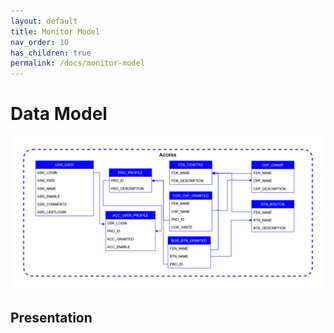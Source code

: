 ```yaml
---
layout: default
title: Monitor Model
nav_order: 10
has_children: true
permalink: /docs/monitor-model
---
```


# Data Model
[![Overview](../../assets/img/gui-model/GuiModel-v0.0.0.png)](../../../FCT--Documentation/assets/img/dgui-model/GuiModel-v0.0.0.png)


## Presentation
